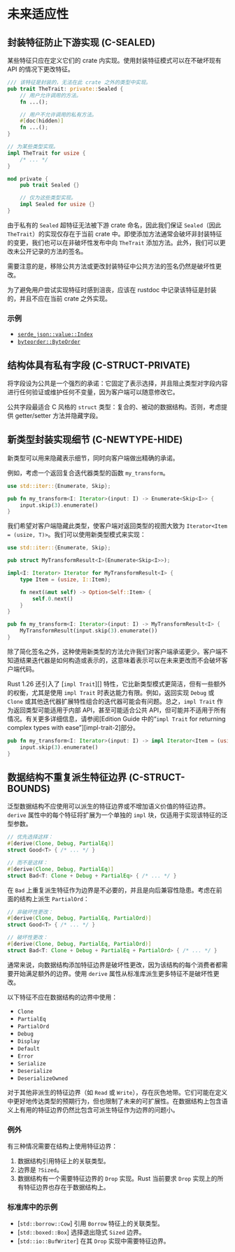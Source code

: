 # 未来适应性

## 封装特征防止下游实现 (C-SEALED)

某些特征只应在定义它们的 crate 内实现。使用封装特征模式可以在不破坏现有 API 的情况下更改特征。

```rust
/// 该特征是封装的，无法在此 crate 之外的类型中实现。
pub trait TheTrait: private::Sealed {
    // 用户允许调用的方法。
    fn ...();

    // 用户不允许调用的私有方法。
    #[doc(hidden)]
    fn ...();
}

// 为某些类型实现。
impl TheTrait for usize {
    /* ... */
}

mod private {
    pub trait Sealed {}

    // 仅为这些类型实现。
    impl Sealed for usize {}
}
```

由于私有的 `Sealed` 超特征无法被下游 crate 命名，因此我们保证 `Sealed`（因此 `TheTrait`）的实现仅存在于当前 crate 中。即使添加方法通常会破坏非封装特征的变更，我们也可以在非破坏性发布中向 `TheTrait` 添加方法。此外，我们可以更改未公开记录的方法的签名。

需要注意的是，移除公共方法或更改封装特征中公共方法的签名仍然是破坏性更改。

为了避免用户尝试实现特征时感到沮丧，应该在 rustdoc 中记录该特征是封装的，并且不应在当前 crate 之外实现。

### 示例

- [`serde_json::value::Index`](https://docs.serde.rs/serde_json/value/trait.Index.html)
- [`byteorder::ByteOrder`](https://docs.rs/byteorder/1.1.0/byteorder/trait.ByteOrder.html)

## 结构体具有私有字段 (C-STRUCT-PRIVATE)

将字段设为公共是一个强烈的承诺：它固定了表示选择，并且阻止类型对字段内容进行任何验证或维护任何不变量，因为客户端可以随意修改它。

公共字段最适合 C 风格的 `struct` 类型：复合的、被动的数据结构。否则，考虑提供 getter/setter 方法并隐藏字段。

## 新类型封装实现细节 (C-NEWTYPE-HIDE)

新类型可以用来隐藏表示细节，同时向客户端做出精确的承诺。

例如，考虑一个返回复合迭代器类型的函数 `my_transform`。

```rust
use std::iter::{Enumerate, Skip};

pub fn my_transform<I: Iterator>(input: I) -> Enumerate<Skip<I>> {
    input.skip(3).enumerate()
}
```

我们希望对客户端隐藏此类型，使客户端对返回类型的视图大致为 `Iterator<Item = (usize, T)>`。我们可以使用新类型模式来实现：

```rust
use std::iter::{Enumerate, Skip};

pub struct MyTransformResult<I>(Enumerate<Skip<I>>);

impl<I: Iterator> Iterator for MyTransformResult<I> {
    type Item = (usize, I::Item);

    fn next(&mut self) -> Option<Self::Item> {
        self.0.next()
    }
}

pub fn my_transform<I: Iterator>(input: I) -> MyTransformResult<I> {
    MyTransformResult(input.skip(3).enumerate())
}
```

除了简化签名之外，这种使用新类型的方法允许我们对客户端承诺更少。客户端不知道结果迭代器是如何构造或表示的，这意味着表示可以在未来更改而不会破坏客户端代码。

Rust 1.26 还引入了 [`impl Trait`][] 特性，它比新类型模式更简洁，但有一些额外的权衡，尤其是使用 `impl Trait` 时表达能力有限。例如，返回实现 `Debug` 或 `Clone` 或其他迭代器扩展特性组合的迭代器可能会有问题。总之，`impl Trait` 作为返回类型可能适用于内部 API，甚至可能适合公共 API，但可能并不适用于所有情况。有关更多详细信息，请参阅[Edition Guide 中的“`impl Trait` for returning complex types with ease”][impl-trait-2]部分。

```rust
pub fn my_transform<I: Iterator>(input: I) -> impl Iterator<Item = (usize, I::Item)> {
    input.skip(3).enumerate()
}
```

## 数据结构不重复派生特征边界 (C-STRUCT-BOUNDS)

泛型数据结构不应使用可以派生的特征边界或不增加语义价值的特征边界。`derive` 属性中的每个特征将扩展为一个单独的 `impl` 块，仅适用于实现该特征的泛型参数。

```rust
// 优先选择这样：
#[derive(Clone, Debug, PartialEq)]
struct Good<T> { /* ... */ }

// 而不是这样：
#[derive(Clone, Debug, PartialEq)]
struct Bad<T: Clone + Debug + PartialEq> { /* ... */ }
```

在 `Bad` 上重复派生特征作为边界是不必要的，并且是向后兼容性隐患。考虑在前面的结构上派生 `PartialOrd`：

```rust
// 非破坏性更改：
#[derive(Clone, Debug, PartialEq, PartialOrd)]
struct Good<T> { /* ... */ }

// 破坏性更改：
#[derive(Clone, Debug, PartialEq, PartialOrd)]
struct Bad<T: Clone + Debug + PartialEq + PartialOrd> { /* ... */ }
```

通常来说，向数据结构添加特征边界是破坏性更改，因为该结构的每个消费者都需要开始满足额外的边界。使用 `derive` 属性从标准库派生更多特征不是破坏性更改。

以下特征不应在数据结构的边界中使用：

- `Clone`
- `PartialEq`
- `PartialOrd`
- `Debug`
- `Display`
- `Default`
- `Error`
- `Serialize`
- `Deserialize`
- `DeserializeOwned`

对于其他非派生的特征边界（如 `Read` 或 `Write`），存在灰色地带。它们可能在定义中更好地传达类型的预期行为，但也限制了未来的可扩展性。在数据结构上包含语义上有用的特征边界仍然比包含可派生特征作为边界的问题小。

### 例外

有三种情况需要在结构上使用特征边界：

1. 数据结构引用特征上的关联类型。
2. 边界是 `?Sized`。
3. 数据结构有一个需要特征边界的 `Drop` 实现。Rust 当前要求 `Drop` 实现上的所有特征边界也存在于数据结构上。

### 标准库中的示例

- [`std::borrow::Cow`] 引用 `Borrow` 特征上的关联类型。
- [`std::boxed::Box`] 选择退出隐式 `Sized` 边界。
- [`std::io::BufWriter`] 在其 `Drop` 实现中需要特征边界。